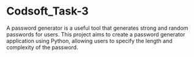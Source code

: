 # Codsoft_Task-3
A password generator is a useful tool that generates strong and random passwords for users. This project aims to create a password generator application using Python, allowing users to
specify the length and complexity of the password.
